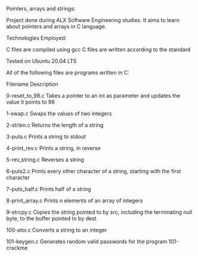 Pointers, arrays and strings:

Project done during ALX Software Engineering studies. It aims to learn about pointers and arrays in C language.

Technologies Employed:

C files are compiled using gcc 
C files are written according to the standard

Tested on Ubuntu 20.04 LTS


All of the following files are programs written in C:


Filename	Description

0-reset_to_98.c	Takes a pointer to an int as parameter and updates the value it points to 98

1-swap.c	Swaps the values of two integers

2-strlen.c	Returns the length of a string

3-puts.c	Prints a string to stdout

4-print_rev.c	Prints a string, in reverse

5-rev_string.c	Reverses a string

6-puts2.c	Prints every other character of a string, starting with the first character

7-puts_half.c	Prints half of a string

8-print_array.c	Prints n elements of an array of integers

9-strcpy.c	Copies the string pointed to by src, including the terminating null byte, to the buffer pointed to by dest

100-atoi.c	Converts a string to an integer

101-keygen.c	Generates random valid passwords for the program 101-crackme
